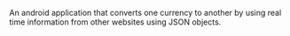 An android application that converts one currency to another by using real time information from other websites using JSON objects.